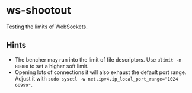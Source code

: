 # ws-shootout

Testing the limits of WebSockets.

## Hints

- The bencher may run into the limit of file descriptors. Use `ulimit -n 80000`
  to set a higher soft limit.
- Opening lots of connections it will also exhaust the default port range.
  Adjust it with `sudo sysctl -w net.ipv4.ip_local_port_range="1024 60999"`.
